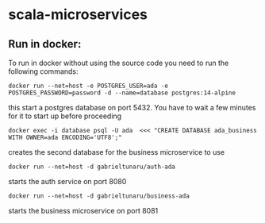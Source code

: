 # scala-microservices

## Run in docker:
To run in docker without using the source code you need to run the following commands:

```docker run --net=host -e POSTGRES_USER=ada -e POSTGRES_PASSWORD=password -d --name=database postgres:14-alpine```

this start a postgres database on port 5432. You have to wait a few minutes for it to start up before proceeding

`docker exec -i database psql -U ada  <<< "CREATE DATABASE ada_business WITH OWNER=ada ENCODING='UTF8';"`

creates the second database for the business microservice to use

`docker run --net=host -d gabrieltunaru/auth-ada` 

starts the auth service on port 8080

`docker run --net=host -d gabrieltunaru/business-ada`

starts the business microservice on port 8081
